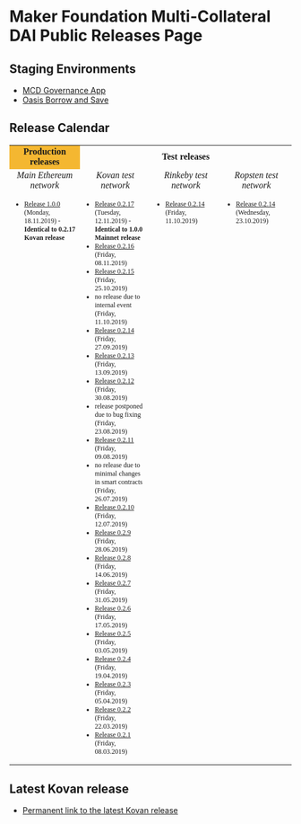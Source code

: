 # Maker Foundation Multi-Collateral DAI Public Releases Page

## Staging Environments
* [MCD Governance App](http://dai-gov-staging.now.sh/?mcd=true)
* [Oasis Borrow and Save](https://mcd-cdp-portal-git-develop.mkr-js-prod.now.sh/?network=kovan)

## Release Calendar
<table style='font-family: Droid Sans Mono;'>
    <tr>
        <td bgcolor="#F4B731" align="center"><b>Production releases</b></td>        
        <td colspan="3" align="center"><b>Test releases</b></td>
    </tr>
    <tr>
        <td align="center" width="25%"><i>Main Ethereum network</i></td>        
        <td align="center" width="25%"><i>Kovan test network</i></td>
        <td align="center" width="25%"><i>Rinkeby test network</i></td>
        <td align="center" width="25%"><i>Ropsten test network</i></td>
    </tr>
    <tr style='font-size:75%'>
        <td align="left" valign="top">
            <ul>
                <li><a href="/releases/mainnet/1.0.0/index.html">Release 1.0.0</a> (Monday, 18.11.2019) - <b>Identical to 0.2.17 Kovan release</b></li>
            </ul>
        </td>
        <td align="left" valign="top">
            <ul>
                <li><a href="/releases/kovan/0.2.17/index.html">Release 0.2.17</a> (Tuesday, 12.11.2019) - <b>Identical to 1.0.0 Mainnet release</b></li>
                <li><a href="/releases/kovan/0.2.16/index.html">Release 0.2.16</a> (Friday, 08.11.2019)</li>
                <li><a href="/releases/kovan/0.2.15/index.html">Release 0.2.15</a> (Friday, 25.10.2019)</li>
                <li>no release due to internal event (Friday, 11.10.2019)</li>
                <li><a href="/releases/kovan/0.2.14/index.html">Release 0.2.14</a> (Friday, 27.09.2019)</li>
                <li><a href="/releases/kovan/0.2.13/index.html">Release 0.2.13</a> (Friday, 13.09.2019)</li>
                <li><a href="/releases/kovan/0.2.12/index.html">Release 0.2.12</a> (Friday, 30.08.2019)</li>
                <li>release postponed due to bug fixing (Friday, 23.08.2019)</li>
                <li><a href="/releases/kovan/0.2.11/index.html">Release 0.2.11</a> (Friday, 09.08.2019)</li>
                <li>no release due to minimal changes in smart contracts (Friday, 26.07.2019)</li>
                <li><a href="/releases/kovan/0.2.10/index.html">Release 0.2.10</a> (Friday, 12.07.2019)</li>
                <li><a href="/releases/kovan/0.2.9/index.html">Release 0.2.9</a> (Friday, 28.06.2019)</li>
                <li><a href="/releases/kovan/0.2.8/index.html">Release 0.2.8</a> (Friday, 14.06.2019)</li>
                <li><a href="/releases/kovan/0.2.7/index.html">Release 0.2.7</a> (Friday, 31.05.2019)</li>
                <li><a href="/releases/kovan/0.2.6/index.html">Release 0.2.6</a> (Friday, 17.05.2019)</li>
                <li><a href="/releases/kovan/0.2.5/index.html">Release 0.2.5</a> (Friday, 03.05.2019)</li>
                <li><a href="/releases/kovan/0.2.4/index.html">Release 0.2.4</a> (Friday, 19.04.2019)</li>
                <li><a href="/releases/kovan/0.2.3/index.html">Release 0.2.3</a> (Friday, 05.04.2019)</li>
                <li><a href="/releases/kovan/0.2.2/index.html">Release 0.2.2</a> (Friday, 22.03.2019)</li>
                <li><a href="/releases/kovan/0.2.1/index.html">Release 0.2.1</a> (Friday, 08.03.2019)</li>
            </ul>
        </td>
        <td align="left" valign="top">
            <ul>
                <li><a href="/releases/rinkeby/0.2.14/index.html">Release 0.2.14</a> (Friday, 11.10.2019)</li>
            </ul>
        </td>
        <td align="left" valign="top">
            <ul>
                <li><a href="/releases/ropsten/0.2.14/index.html">Release 0.2.14</a> (Wednesday, 23.10.2019)</li>
            </ul>
        </td>
    </tr>
</table>

## Latest Kovan release
* [Permanent link to the latest Kovan release](/releases/latest)
